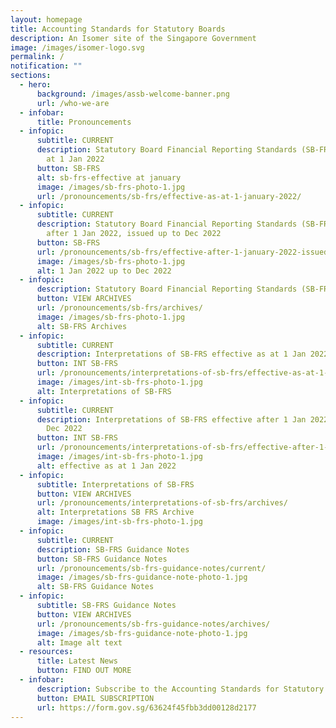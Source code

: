 ```yaml
---
layout: homepage
title: Accounting Standards for Statutory Boards
description: An Isomer site of the Singapore Government
image: /images/isomer-logo.svg
permalink: /
notification: ""
sections:
  - hero:
      background: /images/assb-welcome-banner.png
      url: /who-we-are
  - infobar:
      title: Pronouncements
  - infopic:
      subtitle: CURRENT
      description: Statutory Board Financial Reporting Standards (SB-FRS) effective as
        at 1 Jan 2022
      button: SB-FRS
      alt: sb-frs-effective at january
      image: /images/sb-frs-photo-1.jpg
      url: /pronouncements/sb-frs/effective-as-at-1-january-2022/
  - infopic:
      subtitle: CURRENT
      description: Statutory Board Financial Reporting Standards (SB-FRS) effective
        after 1 Jan 2022, issued up to Dec 2022
      button: SB-FRS
      url: /pronouncements/sb-frs/effective-after-1-january-2022-issued-up-to-december-2022/
      image: /images/sb-frs-photo-1.jpg
      alt: 1 Jan 2022 up to Dec 2022
  - infopic:
      description: Statutory Board Financial Reporting Standards (SB-FRS)
      button: VIEW ARCHIVES
      url: /pronouncements/sb-frs/archives/
      image: /images/sb-frs-photo-1.jpg
      alt: SB-FRS Archives
  - infopic:
      subtitle: CURRENT
      description: Interpretations of SB-FRS effective as at 1 Jan 2022
      button: INT SB-FRS
      url: /pronouncements/interpretations-of-sb-frs/effective-as-at-1-january-2022/
      image: /images/int-sb-frs-photo-1.jpg
      alt: Interpretations of SB-FRS
  - infopic:
      subtitle: CURRENT
      description: Interpretations of SB-FRS effective after 1 Jan 2022, issued up to
        Dec 2022
      button: INT SB-FRS
      url: /pronouncements/interpretations-of-sb-frs/effective-after-1-january-2022-issued-up-to-december-2022/
      image: /images/int-sb-frs-photo-1.jpg
      alt: effective as at 1 Jan 2022
  - infopic:
      subtitle: Interpretations of SB-FRS
      button: VIEW ARCHIVES
      url: /pronouncements/interpretations-of-sb-frs/archives/
      alt: Interpretations SB FRS Archive
      image: /images/int-sb-frs-photo-1.jpg
  - infopic:
      subtitle: CURRENT
      description: SB-FRS Guidance Notes
      button: SB-FRS Guidance Notes
      url: /pronouncements/sb-frs-guidance-notes/current/
      image: /images/sb-frs-guidance-note-photo-1.jpg
      alt: SB-FRS Guidance Notes
  - infopic:
      subtitle: SB-FRS Guidance Notes
      button: VIEW ARCHIVES
      url: /pronouncements/sb-frs-guidance-notes/archives/
      image: /images/sb-frs-guidance-note-photo-1.jpg
      alt: Image alt text
  - resources:
      title: Latest News
      button: FIND OUT MORE
  - infobar:
      description: Subscribe to the Accounting Standards for Statutory Boards’ mailing list
      button: EMAIL SUBSCRIPTION
      url: https://form.gov.sg/63624f45fbb3dd00128d2177
---
```

